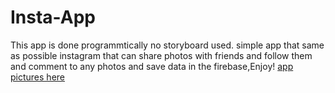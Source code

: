 # Insta-App
This app is done programmtically no storyboard used.
simple app that same as possible instagram that can share photos with friends and follow them and comment to any photos and save data in the firebase,Enjoy!
[app pictures here](https://postimg.cc/gallery/1z0fy5s1s/)
